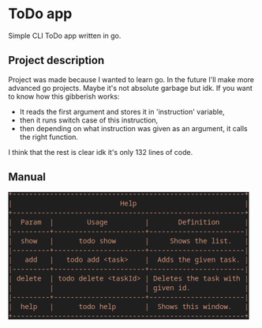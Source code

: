 # ToDo app
Simple CLI ToDo app written in go.

## Project description
Project was made because I wanted to learn go. In the future I'll make more advanced go projects.
Maybe it's not absolute garbage but idk. If you want to know how this gibberish works:
* It reads the first argument and stores it in 'instruction' variable,
* then it runs switch case of this instruction,
* then depending on what instruction was given as an argument, it calls the right function.
  
I think that the rest is clear idk it's only 132 lines of code.

## Manual
![Screenshot](manual.png)
